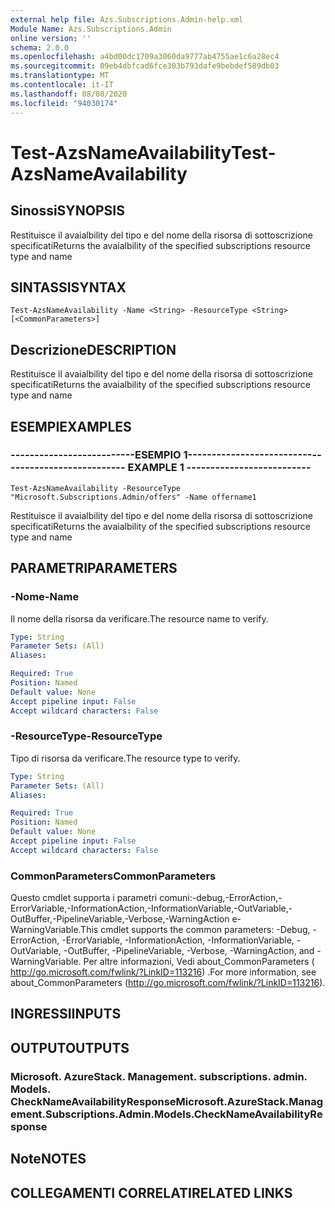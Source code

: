 ```yaml
---
external help file: Azs.Subscriptions.Admin-help.xml
Module Name: Azs.Subscriptions.Admin
online version: ''
schema: 2.0.0
ms.openlocfilehash: a4bd00dc1709a3060da9777ab4755ae1c6a28ec4
ms.sourcegitcommit: 09eb4dbfcad6fce303b793dafe9bebdef589db03
ms.translationtype: MT
ms.contentlocale: it-IT
ms.lasthandoff: 08/08/2020
ms.locfileid: "94030174"
---
```

# <span data-ttu-id="0dea3-101">Test-AzsNameAvailability</span><span class="sxs-lookup"><span data-stu-id="0dea3-101">Test-AzsNameAvailability</span></span>

## <span data-ttu-id="0dea3-102">Sinossi</span><span class="sxs-lookup"><span data-stu-id="0dea3-102">SYNOPSIS</span></span>
<span data-ttu-id="0dea3-103">Restituisce il avaialbility del tipo e del nome della risorsa di sottoscrizione specificati</span><span class="sxs-lookup"><span data-stu-id="0dea3-103">Returns the avaialbility of the specified subscriptions resource type and name</span></span>

## <span data-ttu-id="0dea3-104">SINTASSI</span><span class="sxs-lookup"><span data-stu-id="0dea3-104">SYNTAX</span></span>

```
Test-AzsNameAvailability -Name <String> -ResourceType <String> [<CommonParameters>]
```

## <span data-ttu-id="0dea3-105">Descrizione</span><span class="sxs-lookup"><span data-stu-id="0dea3-105">DESCRIPTION</span></span>
<span data-ttu-id="0dea3-106">Restituisce il avaialbility del tipo e del nome della risorsa di sottoscrizione specificati</span><span class="sxs-lookup"><span data-stu-id="0dea3-106">Returns the avaialbility of the specified subscriptions resource type and name</span></span>

## <span data-ttu-id="0dea3-107">ESEMPI</span><span class="sxs-lookup"><span data-stu-id="0dea3-107">EXAMPLES</span></span>

### <span data-ttu-id="0dea3-108">--------------------------ESEMPIO 1--------------------------</span><span class="sxs-lookup"><span data-stu-id="0dea3-108">-------------------------- EXAMPLE 1 --------------------------</span></span>
```
Test-AzsNameAvailability -ResourceType "Microsoft.Subscriptions.Admin/offers" -Name offername1
```

<span data-ttu-id="0dea3-109">Restituisce il avaialbility del tipo e del nome della risorsa di sottoscrizione specificati</span><span class="sxs-lookup"><span data-stu-id="0dea3-109">Returns the avaialbility of the specified subscriptions resource type and name</span></span>

## <span data-ttu-id="0dea3-110">PARAMETRI</span><span class="sxs-lookup"><span data-stu-id="0dea3-110">PARAMETERS</span></span>

### <span data-ttu-id="0dea3-111">-Nome</span><span class="sxs-lookup"><span data-stu-id="0dea3-111">-Name</span></span>
<span data-ttu-id="0dea3-112">Il nome della risorsa da verificare.</span><span class="sxs-lookup"><span data-stu-id="0dea3-112">The resource name to verify.</span></span>

```yaml
Type: String
Parameter Sets: (All)
Aliases: 

Required: True
Position: Named
Default value: None
Accept pipeline input: False
Accept wildcard characters: False
```

### <span data-ttu-id="0dea3-113">-ResourceType</span><span class="sxs-lookup"><span data-stu-id="0dea3-113">-ResourceType</span></span>
<span data-ttu-id="0dea3-114">Tipo di risorsa da verificare.</span><span class="sxs-lookup"><span data-stu-id="0dea3-114">The resource type to verify.</span></span>

```yaml
Type: String
Parameter Sets: (All)
Aliases: 

Required: True
Position: Named
Default value: None
Accept pipeline input: False
Accept wildcard characters: False
```

### <span data-ttu-id="0dea3-115">CommonParameters</span><span class="sxs-lookup"><span data-stu-id="0dea3-115">CommonParameters</span></span>
<span data-ttu-id="0dea3-116">Questo cmdlet supporta i parametri comuni:-debug,-ErrorAction,-ErrorVariable,-InformationAction,-InformationVariable,-OutVariable,-OutBuffer,-PipelineVariable,-Verbose,-WarningAction e-WarningVariable.</span><span class="sxs-lookup"><span data-stu-id="0dea3-116">This cmdlet supports the common parameters: -Debug, -ErrorAction, -ErrorVariable, -InformationAction, -InformationVariable, -OutVariable, -OutBuffer, -PipelineVariable, -Verbose, -WarningAction, and -WarningVariable.</span></span> <span data-ttu-id="0dea3-117">Per altre informazioni, Vedi about_CommonParameters ( http://go.microsoft.com/fwlink/?LinkID=113216) .</span><span class="sxs-lookup"><span data-stu-id="0dea3-117">For more information, see about_CommonParameters (http://go.microsoft.com/fwlink/?LinkID=113216).</span></span>

## <span data-ttu-id="0dea3-118">INGRESSI</span><span class="sxs-lookup"><span data-stu-id="0dea3-118">INPUTS</span></span>

## <span data-ttu-id="0dea3-119">OUTPUT</span><span class="sxs-lookup"><span data-stu-id="0dea3-119">OUTPUTS</span></span>

### <span data-ttu-id="0dea3-120">Microsoft. AzureStack. Management. subscriptions. admin. Models. CheckNameAvailabilityResponse</span><span class="sxs-lookup"><span data-stu-id="0dea3-120">Microsoft.AzureStack.Management.Subscriptions.Admin.Models.CheckNameAvailabilityResponse</span></span>

## <span data-ttu-id="0dea3-121">Note</span><span class="sxs-lookup"><span data-stu-id="0dea3-121">NOTES</span></span>

## <span data-ttu-id="0dea3-122">COLLEGAMENTI CORRELATI</span><span class="sxs-lookup"><span data-stu-id="0dea3-122">RELATED LINKS</span></span>


